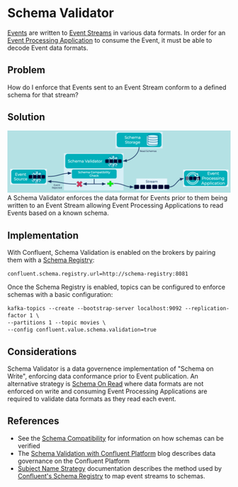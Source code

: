 # Schema Validator
[Events](../event/event.md) are written to [Event Streams](../event-stream/event-stream.md) in various data formats. In order for an [Event Processing Application](../event-processing/event-processing-application.md) to consume the Event, it must be able to decode Event data formats.

## Problem
How do I enforce that Events sent to an Event Stream conform to a defined schema for that stream?

## Solution
![schema-validator](../img/schema-validator.png)
A Schema Validator enforces the data format for Events prior to them being written to an Event Stream allowing Event Processing Applications to read Events based on a known schema.

## Implementation
With Confluent, Schema Validation is enabled on the brokers by pairing them with a [Schema Registry]((https://docs.confluent.io/platform/current/schema-registry/index.html)): 
```
confluent.schema.registry.url=http://schema-registry:8081 
```

Once the Schema Registry is enabled, topics can be configured to enforce schemas with a basic configuration:
```
kafka-topics --create --bootstrap-server localhost:9092 --replication-factor 1 \
--partitions 1 --topic movies \
--config confluent.value.schema.validation=true
```

## Considerations
Schema Validator is a data governence implementation of "Schema on Write", enforcing data conformance prior to Event publication. An alternative strategy is [Schema On Read](../event/schema-on-read.md) where data formats are not enforced on write and consuming Event Processing Applications are required to validate data formats as they read each event. 

## References
* See the [Schema Compatibility](../event-stream/schema-compatibility.md) for information on how schemas can be verified
* The [Schema Validation with Confluent Platform](https://www.confluent.io/blog/data-governance-with-schema-validation/) blog describes data governance on the Confluent Platform
* [Subject Name Strategy](https://docs.confluent.io/platform/current/schema-registry/serdes-develop/index.html#subject-name-strategy) documentation describes the method used by [Confluent's Schema Registry](https://docs.confluent.io/platform/current/schema-registry/index.html) to map event streams to schemas.
